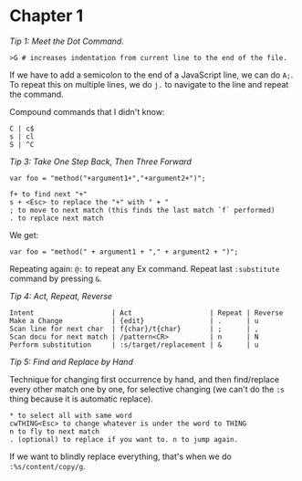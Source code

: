 # Chapter 1

*Tip 1: Meet the Dot Command.*

    >G # increases indentation from current line to the end of the file.

If we have to add a semicolon to the end of a JavaScript line, we can do `A;`. To repeat this on multiple lines, we do `j.` to navigate to the line and repeat the command.

Compound commands that I didn't know:

    C | c$
    s | cl
    S | ^C

*Tip 3: Take One Step Back, Then Three Forward*

    var foo = "method("+argument1+","+argument2+")";

    f+ to find next "+"
    s + <Esc> to replace the "+" with " + "
    ; to move to next match (this finds the last match `f` performed)
    . to replace next match

We get:

    var foo = "method(" + argument1 + "," + argument2 + ")";

Repeating again: `@:` to repeat any Ex command. Repeat last `:substitute` command by pressing `&`.

*Tip 4: Act, Repeat, Reverse*

    Intent                   | Act                   | Repeat | Reverse
    Make a Change            | {edit}                | .      | u
    Scan line for next char  | f{char}/t{char}       | ;      | ,
    Scan docu for next match | /pattern<CR>          | n      | N
    Perform substitution     | :s/target/replacement | &      | u

*Tip 5: Find and Replace by Hand*

Technique for changing first occurrence by hand, and then find/replace every other match one by one, for selective changing (we can't do the `:s` thing because it is automatic replace).

    * to select all with same word
    cwTHING<Esc> to change whatever is under the word to THING
    n to fly to next match
    . (optional) to replace if you want to. n to jump again.

If we want to blindly replace everything, that's when we do `:%s/content/copy/g`.
